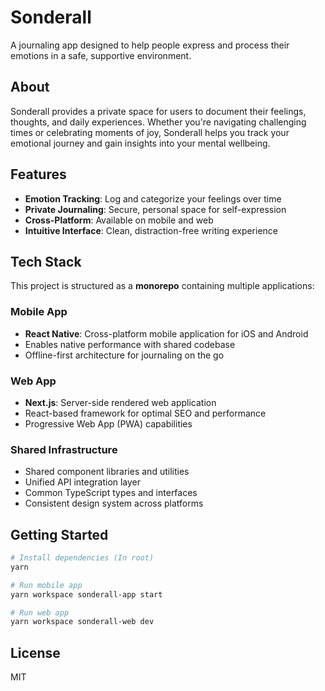 # Sonderall

A journaling app designed to help people express and process their emotions in a safe, supportive environment.

## About

Sonderall provides a private space for users to document their feelings, thoughts, and daily experiences. Whether you're navigating challenging times or celebrating moments of joy, Sonderall helps you track your emotional journey and gain insights into your mental wellbeing.

## Features

- **Emotion Tracking**: Log and categorize your feelings over time
- **Private Journaling**: Secure, personal space for self-expression
- **Cross-Platform**: Available on mobile and web
- **Intuitive Interface**: Clean, distraction-free writing experience

## Tech Stack

This project is structured as a **monorepo** containing multiple applications:

### Mobile App
- **React Native**: Cross-platform mobile application for iOS and Android
- Enables native performance with shared codebase
- Offline-first architecture for journaling on the go

### Web App
- **Next.js**: Server-side rendered web application
- React-based framework for optimal SEO and performance
- Progressive Web App (PWA) capabilities

### Shared Infrastructure
- Shared component libraries and utilities
- Unified API integration layer
- Common TypeScript types and interfaces
- Consistent design system across platforms

## Getting Started

```bash
# Install dependencies (In root)
yarn

# Run mobile app
yarn workspace sonderall-app start

# Run web app
yarn workspace sonderall-web dev
```

## License

MIT 
